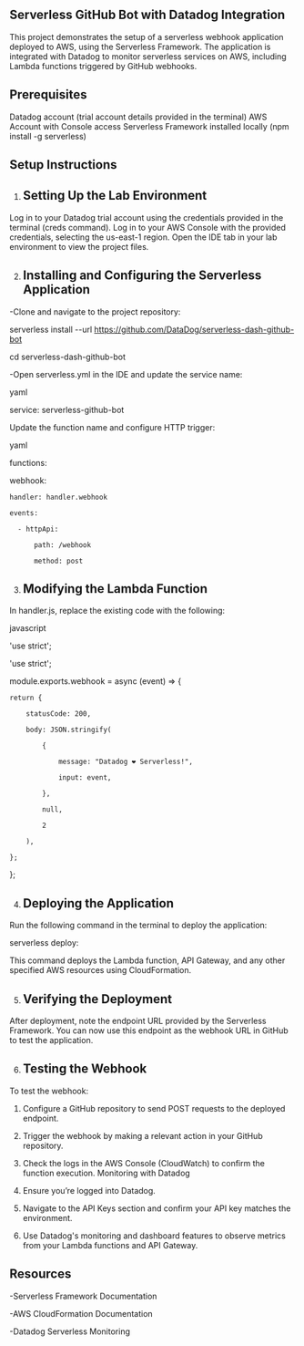 Serverless GitHub Bot with Datadog Integration
----------------------------------------------

This project demonstrates the setup of a serverless webhook application deployed to AWS, using the Serverless Framework. The application is integrated with Datadog to monitor serverless services on AWS, including Lambda functions triggered by GitHub webhooks.

Prerequisites
-------------
Datadog account (trial account details provided in the terminal)
AWS Account with Console access
Serverless Framework installed locally (npm install -g serverless)

Setup Instructions
---------------------

1. Setting Up the Lab Environment
   ------------------------------
Log in to your Datadog trial account using the credentials provided in the terminal (creds command).
Log in to your AWS Console with the provided credentials, selecting the us-east-1 region.
Open the IDE tab in your lab environment to view the project files.

2. Installing and Configuring the Serverless Application
   -----------------------------------------------------

-Clone and navigate to the project repository:



serverless install --url https://github.com/DataDog/serverless-dash-github-bot

cd serverless-dash-github-bot

-Open serverless.yml in the IDE and update the service name:

yaml

service: serverless-github-bot

Update the function name and configure HTTP trigger:

yaml



functions:

  webhook:
  
    handler: handler.webhook
	
    events:
	
      - httpApi:
	  
          path: /webhook
		  
          method: post
		  
3. Modifying the Lambda Function
   -----------------------------
In handler.js, replace the existing code with the following:

javascript

'use strict';


'use strict';

module.exports.webhook = async (event) => {

    return {
	
        statusCode: 200,
		
        body: JSON.stringify(
		
            {
			
                message: "Datadog ❤️ Serverless!",
				
                input: event,
				
            },
			
            null,
			
            2
			
        ),
		
    };
	
};





4. Deploying the Application
   -------------------------


Run the following command in the terminal to deploy the application:

serverless deploy:



This command deploys the Lambda function, API Gateway, and any other specified AWS resources using CloudFormation.

5. Verifying the Deployment
   ------------------------

   
After deployment, note the endpoint URL provided by the Serverless Framework. You can now use this endpoint as the webhook URL in GitHub to test the application.

6. Testing the Webhook
   -------------------
To test the webhook:

1. Configure a GitHub repository to send POST requests to the deployed endpoint.

2. Trigger the webhook by making a relevant action in your GitHub repository.

3. Check the logs in the AWS Console (CloudWatch) to confirm the function execution.
Monitoring with Datadog

4. Ensure you’re logged into Datadog.

5. Navigate to the API Keys section and confirm your API key matches the environment.

6. Use Datadog's monitoring and dashboard features to observe metrics from your Lambda functions and API Gateway.

Resources
--------
-Serverless Framework Documentation

-AWS CloudFormation Documentation

-Datadog Serverless Monitoring


